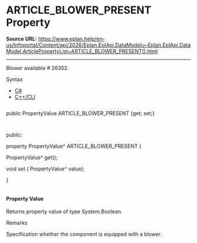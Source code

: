 # ARTICLE_BLOWER_PRESENT Property

**Source URL:** https://www.eplan.help/en-us/Infoportal/Content/api/2026/Eplan.EplApi.DataModelu~Eplan.EplApi.DataModel.ArticlePropertyList~ARTICLE_BLOWER_PRESENT().html

---

Blower available # 26352.

Syntax

- [C#](#i-syntax-CS)
- [C++/CLI](#i-syntax-CPP2005)

```
```
public PropertyValue ARTICLE_BLOWER_PRESENT {get; set;}
```
```

```
```
public:

property PropertyValue^ ARTICLE_BLOWER_PRESENT {

   PropertyValue^ get();

   void set (    PropertyValue^ value);

}
```
```

#### Property Value

Returns property value of type System.Boolean.

Remarks

Specification whether the component is equipped with a blower.
